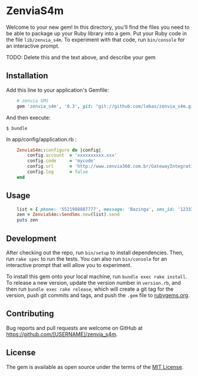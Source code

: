 # ZenviaS4m

Welcome to your new gem! In this directory, you'll find the files you need to be able to package up your Ruby library into a gem. Put your Ruby code in the file `lib/zenvia_s4m`. To experiment with that code, run `bin/console` for an interactive prompt.

TODO: Delete this and the text above, and describe your gem

## Installation

Add this line to your application's Gemfile:

```ruby
    # zenvia SMS 
    gem 'zenvia_s4m', '0.3', git: "git://github.com/lebas/zenvia_s4m.git"
```

And then execute:

    $ bundle


In app/config/application.rb :

```ruby    
    ZenviaS4m::configure do |config|
        config.account  = 'xxxxxxxxxx.xxx'
        config.code     = 'mycode'
        config.url      = 'http://www.zenvia360.com.br/GatewayIntegration/msgSms.do'
        config.log      = false
    end
```

## Usage

```ruby
    list = { phone: '5521988887777', message: 'Bazinga', sms_id: '12333'}
    zen = ZenviaS4m::SendSms.new(list).send
    puts zen 
```

## Development

After checking out the repo, run `bin/setup` to install dependencies. Then, run `rake spec` to run the tests. You can also run `bin/console` for an interactive prompt that will allow you to experiment.

To install this gem onto your local machine, run `bundle exec rake install`. To release a new version, update the version number in `version.rb`, and then run `bundle exec rake release`, which will create a git tag for the version, push git commits and tags, and push the `.gem` file to [rubygems.org](https://rubygems.org).

## Contributing

Bug reports and pull requests are welcome on GitHub at https://github.com/[USERNAME]/zenvia_s4m.


## License

The gem is available as open source under the terms of the [MIT License](http://opensource.org/licenses/MIT).

